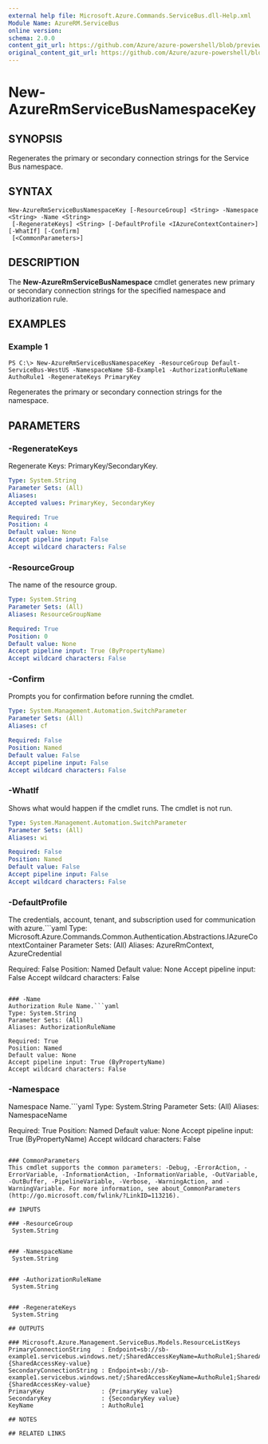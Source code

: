 ```yaml
---
external help file: Microsoft.Azure.Commands.ServiceBus.dll-Help.xml
Module Name: AzureRM.ServiceBus
online version:
schema: 2.0.0
content_git_url: https://github.com/Azure/azure-powershell/blob/preview/src/ResourceManager/ServiceBus/Commands.ServiceBus/help/New-AzureRmServiceBusNamespaceKey.md
original_content_git_url: https://github.com/Azure/azure-powershell/blob/preview/src/ResourceManager/ServiceBus/Commands.ServiceBus/help/New-AzureRmServiceBusNamespaceKey.md
---
```


# New-AzureRmServiceBusNamespaceKey

## SYNOPSIS
Regenerates the primary or secondary connection strings for the Service Bus namespace.

## SYNTAX

```
New-AzureRmServiceBusNamespaceKey [-ResourceGroup] <String> -Namespace <String> -Name <String>
 [-RegenerateKeys] <String> [-DefaultProfile <IAzureContextContainer>] [-WhatIf] [-Confirm]
 [<CommonParameters>]
```

## DESCRIPTION
The **New-AzureRmServiceBusNamespace** cmdlet generates new primary or secondary connection strings for the specified namespace and authorization rule.

## EXAMPLES

### Example 1
```
PS C:\> New-AzureRmServiceBusNamespaceKey -ResourceGroup Default-ServiceBus-WestUS -NamespaceName SB-Example1 -AuthorizationRuleName AuthoRule1 -RegenerateKeys PrimaryKey
```

Regenerates the primary or secondary connection strings for the namespace.

## PARAMETERS

### -RegenerateKeys
Regenerate Keys: PrimaryKey/SecondaryKey.

```yaml
Type: System.String
Parameter Sets: (All)
Aliases: 
Accepted values: PrimaryKey, SecondaryKey

Required: True
Position: 4
Default value: None
Accept pipeline input: False
Accept wildcard characters: False
```

### -ResourceGroup
The name of the resource group.

```yaml
Type: System.String
Parameter Sets: (All)
Aliases: ResourceGroupName

Required: True
Position: 0
Default value: None
Accept pipeline input: True (ByPropertyName)
Accept wildcard characters: False
```

### -Confirm
Prompts you for confirmation before running the cmdlet.

```yaml
Type: System.Management.Automation.SwitchParameter
Parameter Sets: (All)
Aliases: cf

Required: False
Position: Named
Default value: False
Accept pipeline input: False
Accept wildcard characters: False
```

### -WhatIf
Shows what would happen if the cmdlet runs.
The cmdlet is not run.

```yaml
Type: System.Management.Automation.SwitchParameter
Parameter Sets: (All)
Aliases: wi

Required: False
Position: Named
Default value: False
Accept pipeline input: False
Accept wildcard characters: False
```

### -DefaultProfile
The credentials, account, tenant, and subscription used for communication with azure.```yaml
Type: Microsoft.Azure.Commands.Common.Authentication.Abstractions.IAzureContextContainer
Parameter Sets: (All)
Aliases: AzureRmContext, AzureCredential

Required: False
Position: Named
Default value: None
Accept pipeline input: False
Accept wildcard characters: False
```

### -Name
Authorization Rule Name.```yaml
Type: System.String
Parameter Sets: (All)
Aliases: AuthorizationRuleName

Required: True
Position: Named
Default value: None
Accept pipeline input: True (ByPropertyName)
Accept wildcard characters: False
```

### -Namespace
Namespace Name.```yaml
Type: System.String
Parameter Sets: (All)
Aliases: NamespaceName

Required: True
Position: Named
Default value: None
Accept pipeline input: True (ByPropertyName)
Accept wildcard characters: False
```

### CommonParameters
This cmdlet supports the common parameters: -Debug, -ErrorAction, -ErrorVariable, -InformationAction, -InformationVariable, -OutVariable, -OutBuffer, -PipelineVariable, -Verbose, -WarningAction, and -WarningVariable. For more information, see about_CommonParameters (http://go.microsoft.com/fwlink/?LinkID=113216).

## INPUTS

### -ResourceGroup
 System.String
 

### -NamespaceName
 System.String
 

### -AuthorizationRuleName
 System.String
 

### -RegenerateKeys
 System.String

## OUTPUTS

### Microsoft.Azure.Management.ServiceBus.Models.ResourceListKeys
PrimaryConnectionString   : Endpoint=sb://sb-example1.servicebus.windows.net/;SharedAccessKeyName=AuthoRule1;SharedAccessKey={SharedAccessKey-value}
SecondaryConnectionString : Endpoint=sb://sb-example1.servicebus.windows.net/;SharedAccessKeyName=AuthoRule1;SharedAccessKey={SharedAccessKey-value}
PrimaryKey                : {PrimaryKey value}
SecondaryKey              : {SecondaryKey value}
KeyName                   : AuthoRule1

## NOTES

## RELATED LINKS

